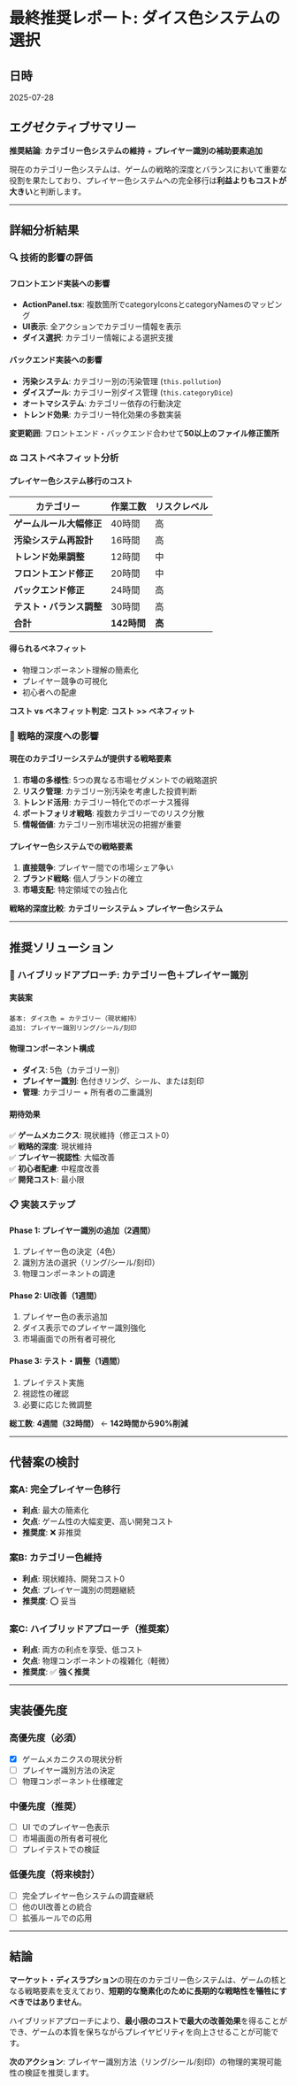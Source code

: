 # 最終推奨レポート: ダイス色システムの選択

## 日時
2025-07-28

## エグゼクティブサマリー

**推奨結論**: **カテゴリー色システムの維持** + **プレイヤー識別の補助要素追加**

現在のカテゴリー色システムは、ゲームの戦略的深度とバランスにおいて重要な役割を果たしており、プレイヤー色システムへの完全移行は**利益よりもコストが大きい**と判断します。

---

## 詳細分析結果

### 🔍 技術的影響の評価

#### フロントエンド実装への影響
- **ActionPanel.tsx**: 複数箇所でcategoryIconsとcategoryNamesのマッピング
- **UI表示**: 全アクションでカテゴリー情報を表示
- **ダイス選択**: カテゴリー情報による選択支援

#### バックエンド実装への影響
- **汚染システム**: カテゴリー別の汚染管理 (`this.pollution`)
- **ダイスプール**: カテゴリー別ダイス管理 (`this.categoryDice`)
- **オートマシステム**: カテゴリー依存の行動決定
- **トレンド効果**: カテゴリー特化効果の多数実装

**変更範囲**: フロントエンド・バックエンド合わせて**50以上のファイル修正箇所**

### ⚖️ コストベネフィット分析

#### プレイヤー色システム移行のコスト
| カテゴリー | 作業工数 | リスクレベル |
|------------|----------|--------------|
| **ゲームルール大幅修正** | 40時間 | 高 |
| **汚染システム再設計** | 16時間 | 高 |
| **トレンド効果調整** | 12時間 | 中 |
| **フロントエンド修正** | 20時間 | 中 |
| **バックエンド修正** | 24時間 | 高 |
| **テスト・バランス調整** | 30時間 | 高 |
| **合計** | **142時間** | **高** |

#### 得られるベネフィット
- 物理コンポーネント理解の簡素化
- プレイヤー競争の可視化
- 初心者への配慮

**コスト vs ベネフィット判定**: **コスト >> ベネフィット**

### 🎯 戦略的深度への影響

#### 現在のカテゴリーシステムが提供する戦略要素
1. **市場の多様性**: 5つの異なる市場セグメントでの戦略選択
2. **リスク管理**: カテゴリー別汚染を考慮した投資判断
3. **トレンド活用**: カテゴリー特化でのボーナス獲得
4. **ポートフォリオ戦略**: 複数カテゴリーでのリスク分散
5. **情報価値**: カテゴリー別市場状況の把握が重要

#### プレイヤー色システムでの戦略要素
1. **直接競争**: プレイヤー間での市場シェア争い
2. **ブランド戦略**: 個人ブランドの確立
3. **市場支配**: 特定領域での独占化

**戦略的深度比較**: **カテゴリーシステム > プレイヤー色システム**

---

## 推奨ソリューション

### 🎨 ハイブリッドアプローチ: カテゴリー色＋プレイヤー識別

#### 実装案
```
基本: ダイス色 = カテゴリー（現状維持）
追加: プレイヤー識別リング/シール/刻印
```

#### 物理コンポーネント構成
- **ダイス**: 5色（カテゴリー別）
- **プレイヤー識別**: 色付きリング、シール、または刻印
- **管理**: カテゴリー + 所有者の二重識別

#### 期待効果
✅ **ゲームメカニクス**: 現状維持（修正コスト0）  
✅ **戦略的深度**: 現状維持  
✅ **プレイヤー視認性**: 大幅改善  
✅ **初心者配慮**: 中程度改善  
✅ **開発コスト**: 最小限  

### 📋 実装ステップ

#### Phase 1: プレイヤー識別の追加（2週間）
1. プレイヤー色の決定（4色）
2. 識別方法の選択（リング/シール/刻印）
3. 物理コンポーネントの調達

#### Phase 2: UI改善（1週間）  
1. プレイヤー色の表示追加
2. ダイス表示でのプレイヤー識別強化
3. 市場画面での所有者可視化

#### Phase 3: テスト・調整（1週間）
1. プレイテスト実施
2. 視認性の確認
3. 必要に応じた微調整

**総工数**: **4週間（32時間）** ← **142時間から90%削減**

---

## 代替案の検討

### 案A: 完全プレイヤー色移行
- **利点**: 最大の簡素化
- **欠点**: ゲーム性の大幅変更、高い開発コスト
- **推奨度**: ❌ 非推奨

### 案B: カテゴリー色維持
- **利点**: 現状維持、開発コスト0
- **欠点**: プレイヤー識別の問題継続
- **推奨度**: ⭕ 妥当

### 案C: ハイブリッドアプローチ（推奨案）
- **利点**: 両方の利点を享受、低コスト
- **欠点**: 物理コンポーネントの複雑化（軽微）
- **推奨度**: ✅ **強く推奨**

---

## 実装優先度

### 高優先度（必須）
- [x] ゲームメカニクスの現状分析
- [ ] プレイヤー識別方法の決定
- [ ] 物理コンポーネント仕様確定

### 中優先度（推奨）
- [ ] UI でのプレイヤー色表示
- [ ] 市場画面の所有者可視化
- [ ] プレイテストでの検証

### 低優先度（将来検討）
- [ ] 完全プレイヤー色システムの調査継続
- [ ] 他のUI改善との統合
- [ ] 拡張ルールでの応用

---

## 結論

**マーケット・ディスラプション**の現在のカテゴリー色システムは、ゲームの核となる戦略要素を支えており、**短期的な簡素化のために長期的な戦略性を犠牲にすべきではありません**。

ハイブリッドアプローチにより、**最小限のコストで最大の改善効果**を得ることができ、ゲームの本質を保ちながらプレイヤビリティを向上させることが可能です。

**次のアクション**: プレイヤー識別方法（リング/シール/刻印）の物理的実現可能性の検証を推奨します。